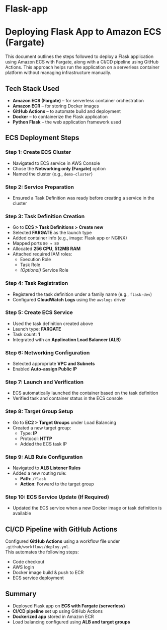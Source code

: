 # Flask-app

# Deploying Flask App to Amazon ECS (Fargate)

This document outlines the steps followed to deploy a Flask application using Amazon ECS with Fargate, along with a CI/CD pipeline using GitHub Actions. This approach helps run the application on a serverless container platform without managing infrastructure manually.

## Tech Stack Used

- **Amazon ECS (Fargate)** – for serverless container orchestration  
- **Amazon ECR** – for storing Docker images  
- **GitHub Actions** – to automate build and deployment  
- **Docker** – to containerize the Flask application  
- **Python Flask** – the web application framework used  

## ECS Deployment Steps

### Step 1: Create ECS Cluster

- Navigated to ECS service in AWS Console  
- Chose the **Networking only (Fargate)** option  
- Named the cluster (e.g., `demo-cluster`)  

### Step 2: Service Preparation

- Ensured a Task Definition was ready before creating a service in the cluster  

### Step 3: Task Definition Creation

- Go to **ECS > Task Definitions > Create new**
- Selected **FARGATE** as the launch type  
- Added container info (e.g., image: Flask app or NGINX)  
- Mapped ports `80 → 80`  
- Allocated **256 CPU**, **512MB RAM**  
- Attached required IAM roles:  
  - Execution Role  
  - Task Role  
  - *(Optional)* Service Role  

### Step 4: Task Registration

- Registered the task definition under a family name (e.g., `flask-dev`)  
- Configured **CloudWatch Logs** using the `awslogs` driver  

### Step 5: Create ECS Service

- Used the task definition created above  
- Launch type: **FARGATE**  
- Task count: **1**  
- Integrated with an **Application Load Balancer (ALB)**  

### Step 6: Networking Configuration

- Selected appropriate **VPC and Subnets**  
- Enabled **Auto-assign Public IP**  

### Step 7: Launch and Verification

- ECS automatically launched the container based on the task definition  
- Verified task and container status in the ECS console  

### Step 8: Target Group Setup

- Go to **EC2 > Target Groups** under Load Balancing  
- Created a new target group:  
  - Type: **IP**  
  - Protocol: **HTTP**  
  - Added the ECS task IP  

### Step 9: ALB Rule Configuration

- Navigated to **ALB Listener Rules**  
- Added a new routing rule:  
  - **Path**: `/flask`  
  - **Action**: Forward to the target group  

### Step 10: ECS Service Update (If Required)

- Updated the ECS service when a new Docker image or task definition is available  

## CI/CD Pipeline with GitHub Actions

Configured **GitHub Actions** using a workflow file under `.github/workflows/deploy.yml`.  
This automates the following steps:

- Code checkout  
- AWS login  
- Docker image build & push to ECR  
- ECS service deployment  

## Summary

- Deployed Flask app on **ECS with Fargate (serverless)**  
- **CI/CD pipeline** set up using GitHub Actions  
- **Dockerized app** stored in Amazon ECR  
- Load balancing configured using **ALB and target groups**  
